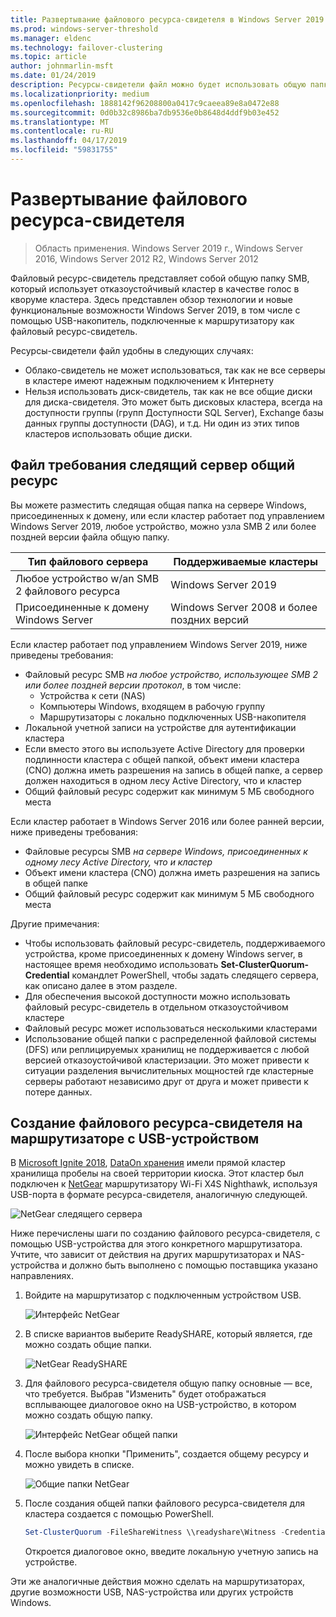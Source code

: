 ```yaml
---
title: Развертывание файлового ресурса-свидетеля в Windows Server 2019 г.
ms.prod: windows-server-threshold
ms.manager: eldenc
ms.technology: failover-clustering
ms.topic: article
author: johnmarlin-msft
ms.date: 01/24/2019
description: Ресурсы-свидетели файл можно будет использовать общую папку для голосования в кворуме кластера. В этом разделе описывает файл ресурсы-свидетели и новые функциональные возможности, в том числе с помощью USB-накопитель, подключенные к маршрутизатору как файловый ресурс-свидетель.
ms.localizationpriority: medium
ms.openlocfilehash: 1888142f96208800a0417c9caeea89e8a0472e88
ms.sourcegitcommit: 0d0b32c8986ba7db9536e0b8648d4ddf9b03e452
ms.translationtype: MT
ms.contentlocale: ru-RU
ms.lasthandoff: 04/17/2019
ms.locfileid: "59831755"
---
```

# <a name="deploy-a-file-share-witness"></a>Развертывание файлового ресурса-свидетеля

> Область применения. Windows Server 2019 г., Windows Server 2016, Windows Server 2012 R2, Windows Server 2012

Файловый ресурс-свидетель представляет собой общую папку SMB, который использует отказоустойчивый кластер в качестве голос в кворуме кластера. Здесь представлен обзор технологии и новые функциональные возможности Windows Server 2019, в том числе с помощью USB-накопитель, подключенные к маршрутизатору как файловый ресурс-свидетель.

Ресурсы-свидетели файл удобны в следующих случаях:  

- Облако-свидетель не может использоваться, так как не все серверы в кластере имеют надежным подключением к Интернету
- Нельзя использовать диск-свидетель, так как не все общие диски для диска-свидетеля. Это может быть дисковых кластера, всегда на доступности группы (групп Доступности SQL Server), Exchange базы данных группы доступности (DAG), и т.д.  Ни один из этих типов кластеров использовать общие диски.

## <a name="file-share-witness-requirements"></a>Файл требования следящий сервер общий ресурс

Вы можете разместить следящая общая папка на сервере Windows, присоединенных к домену, или если кластер работает под управлением Windows Server 2019, любое устройство, можно узла SMB 2 или более поздней версии файла общую папку.

|Тип файлового сервера                 | Поддерживаемые кластеры |
|---------------------------------|--------------------|
|Любое устройство w/an SMB 2 файлового ресурса | Windows Server 2019|
|Присоединенные к домену Windows Server     | Windows Server 2008 и более поздних версий|

Если кластер работает под управлением Windows Server 2019, ниже приведены требования:

- Файловый ресурс SMB *на любое устройство, использующее SMB 2 или более поздней версии протокол*, в том числе:
    - Устройства к сети (NAS)
    - Компьютеры Windows, входящем в рабочую группу
    - Маршрутизаторы с локально подключенных USB-накопителя
- Локальной учетной записи на устройстве для аутентификации кластера
- Если вместо этого вы используете Active Directory для проверки подлинности кластера с общей папкой, объект имени кластера (CNO) должна иметь разрешения на запись в общей папке, а сервер должен находиться в одном лесу Active Directory, что и кластер
- Общий файловый ресурс содержит как минимум 5 МБ свободного места

Если кластер работает в Windows Server 2016 или более ранней версии, ниже приведены требования:

- Файловые ресурсы SMB *на сервере Windows, присоединенных к одному лесу Active Directory, что и кластер*
- Объект имени кластера (CNO) должна иметь разрешения на запись в общей папке
- Общий файловый ресурс содержит как минимум 5 МБ свободного места

Другие примечания:
- Чтобы использовать файловый ресурс-свидетель, поддерживаемого устройства, кроме присоединенных к домену Windows server, в настоящее время необходимо использовать **Set-ClusterQuorum-Credential** командлет PowerShell, чтобы задать следящего сервера, как описано далее в этом разделе.
- Для обеспечения высокой доступности можно использовать файловый ресурс-свидетель в отдельном отказоустойчивом кластере
- Файловый ресурс может использоваться несколькими кластерами
- Использование общей папки с распределенной файловой системы (DFS) или реплицируемых хранилищ не поддерживается с любой версией отказоустойчивой кластеризации.  Это может привести к ситуации разделения вычислительных мощностей где кластерные серверы работают независимо друг от друга и может привести к потере данных.

## <a name="creating-a-file-share-witness-on-a-router-with-a-usb-device"></a>Создание файлового ресурса-свидетеля на маршрутизаторе с USB-устройством

В [Microsoft Ignite 2018](https://azure.microsoft.com/ignite/), [DataOn хранения](http://www.dataonstorage.com/) имели прямой кластер хранилища пробелы на своей территории киоска.  Этот кластер был подключен к [NetGear](https://www.netgear.com) маршрутизатору Wi-Fi X4S Nighthawk, используя USB-порта в формате ресурса-свидетеля, аналогичную следующей.

![NetGear следящего сервера](media\File-Share-Witness\FSW1.png)

Ниже перечислены шаги по созданию файлового ресурса-свидетеля, с помощью USB-устройства для этого конкретного маршрутизатора.  Учтите, что зависит от действия на других маршрутизаторах и NAS-устройства и должно быть выполнено с помощью поставщика указано направлениях.


1. Войдите на маршрутизатор с подключенным устройством USB.

   ![Интерфейс NetGear](media\File-Share-Witness\FSW2.png)

2. В списке вариантов выберите ReadySHARE, который является, где можно создать общие папки.

   ![NetGear ReadySHARE](media\File-Share-Witness\FSW3.png)

3. Для файлового ресурса-свидетеля общую папку основные — все, что требуется.  Выбрав "Изменить" будет отображаться всплывающее диалоговое окно на USB-устройство, в котором можно создать общую папку.

   ![Интерфейс NetGear общей папки](media\File-Share-Witness\FSW4.png)

4. После выбора кнопки "Применить", создается общему ресурсу и можно увидеть в списке.

   ![Общие папки NetGear](media\File-Share-Witness\FSW5.png)

5. После создания общей папки файлового ресурса-свидетеля для кластера создается с помощью PowerShell.

   ```PowerShell
   Set-ClusterQuorum -FileShareWitness \\readyshare\Witness -Credential (Get-Credential)
   ```

   Откроется диалоговое окно, введите локальную учетную запись на устройстве.

Эти же аналогичные действия можно сделать на маршрутизаторах, другие возможности USB, NAS-устройства или других устройств Windows.
